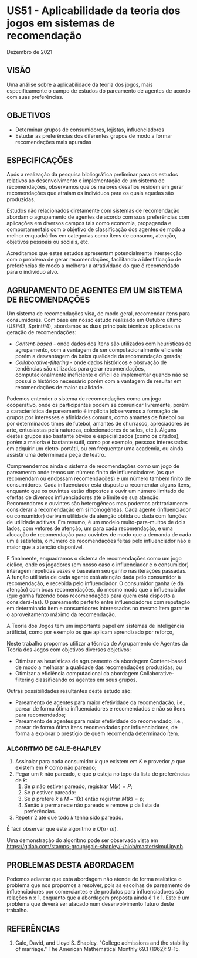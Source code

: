 # US51 - Aplicabilidade da teoria dos jogos em sistemas de recomendação
Dezembro de 2021

## VISÃO

Uma análise sobre a aplicabilidade da teoria dos jogos, mais especificamente o campo de estudos do pareamento de agentes de acordo com suas preferências.

## OBJETIVOS

* Determinar grupos de consumidores, lojistas, influenciadores
* Estudar as preferências dos diferentes grupos de modo a formar recomendações mais apuradas

## ESPECIFICAÇÕES

Após a realização da pesquisa bibliográfica preliminar para os estudos relativos ao desenvolvimento e implementação de um sistema de recomendações, observamos que os maiores desafios residem em gerar recomendações que atraiam os indivíduos para os quais aquelas são produzidas.

Estudos não relacionados diretamente com sistemas de recomendação abordam o agrupamento de agentes de acordo com suas preferências com aplicações em diversos campos tais como economia, propaganda e comportamentais com o objetivo de classificação dos agentes de modo a melhor enquadrá-los em categorias como ítens de consumo, atenção, objetivos pessoais ou sociais, etc.

Acreditamos que estes estudos apresentam potencialmente intersecção com o problema de gerar recomendações, facilitando a identificação de preferências de modo a melhorar a atratividade do que é recomendado para o indivíduo alvo.

## AGRUPAMENTO DE AGENTES EM UM SISTEMA DE RECOMENDAÇÕES

Um sistema de recomendações visa, de modo geral, recomendar ítens para consumidores. Com base em nosso estudo realizado em Outubro último (US#43, Sprint#4), abordamos as duas principais técnicas aplicadas na geração de recomendações:

* _Content-based_ - onde dados dos ítens são utilizados com heurísticas de agrupamento, com a vantagem de ser computacionalmente eficiente porém a desvantagem da baixa qualidade da recomendação gerada;
* _Collaborative-filtering_ - onde dados históricos e obsrvação de tendências são utilizadas para gerar recomendações, computacionalmente ineficiente e difícil de implementar quando não se possui o histórico necessário porém com a vantagem de resultar em recomendações de maior qualidade.

Podemos entender o sistema de recomendações como um jogo cooperativo, onde os participantes podem se comunicar livremente, porém a característica de pareamento é implícita (observamos a formação de grupos por interesses e afinidades comuns, como amantes de futebol ou por determinados times de futebol, amantes de churrasco, apreciadores de arte, entusiastas pela natureza, colecionadores de selos, etc.). Alguns destes grupos são bastante óbvios e especializados (como os citados), porém a maioria é bastante sutil, como por exemplo, pessoas interessadas em adquirir um eletro-portátil, ou em frequentar uma academia, ou ainda assistir uma determinada peça de teatro.

Compreendemos ainda o sistema de recomendações como um jogo de pareamento onde temos um número finito de influenciadores (os que recomendam ou endossam recomendações) e um número também finito de consumidores. Cada influenciador está disposto a recomendar alguns ítens, enquanto que os ouvintes estão dispostos a ouvir um número limitado de ofertas de diversos influenciadores até o limite de sua atenção. Recomendores e ouvintes são heterogêneos mas podemos arbtrariamente considerar a recomendação em si homogêneas. Cada agente (influenciador ou consumidor) derivam utilidade da atenção obtida ou dada com funções de utilidade aditivas. Em resumo, é um modelo muito-para-muitos de dois lados, com vetores de atenção, um para cada recomendação, e uma alocação de recomendação para ouvintes de modo que a demanda de cada um é satisfeita, o número de recomendações feitas pelo influenciador não é maior que a atenção disponível.

E finalmente, enquadramos o sistema de recomendações como um jogo cíclico, onde os jogadores (em nosso caso o influenciador e o consumidor) interagem repetidas vezes e baseaiam seu ganho nas iterações passadas. A função utilitária de cada agente está atenção dada pelo consumidor à recomendação, e recebida pelo influenciador. O consumidor ganha (e dá atenção) com boas recomendações, do mesmo modo que o influenciador (que ganha fazendo boas recomendações para quem está disposto a considerá-las). O pareamento perfeito entre influenciadores com reputação em determinado ítem e consumidores interessados no mesmo ítem garante o aproveitamento máximo da recomendação.

A Teoria dos Jogos tem um importante papel em sistemas de inteligência artificial, como por exemplo os que aplicam aprendizado por reforço,

Neste trabalho propomos utilizar a técnica de Agrupamento de Agentes da Teoria dos Jogos com objetivos diversos objetivos:

* Otimizar as heurísticas de agrupamento da abordagem Content-based de modo a melhorar a qualidade das recomendações produzidas; ou
* Otimizar a eficiência computacional da abordagem Collaborative-filtering classificando os agentes em seus grupos.

Outras possibilidades resultantes deste estudo são:

* Pareamento de agentes para maior efetividade da recomendação, i.e., parear de forma ótima influenciadores e recomendados e não só ítens para recomendados;
* Pareamento de agentes para maior efetividade do recomendado, i.e., parear de forma ótima itens recomendados por influenciadores, de forma a explorar o prestígio de quem recomenda determinado ítem.

### ALGORITMO DE GALE-SHAPLEY

1. Assinalar para cada consumidor $k$ que existem em $K$ e provedor $p$ que existem em $P$ como não pareado;
1. Pegar um $k$ não pareado, e que $p$ esteja no topo da lista de preferências de $k$:
    1. Se $p$ não estiver pareado, registrar $M(k) = P$;
    1. Se $p$ estiver pareado:
    1. Se $p$ prefere $k$ a $M-1(k)$ então registrar $M(k) = p$;
    1. Senão $k$ permanece não pareado e remove $p$ da lista de preferências.
1. Repetir 2 até que todo $k$ tenha sido pareado.

É fácil observar que este algorítmo é $O(n \cdot m)$.

Uma demonstração do algoritmo pode ser observada vista em https://gitlab.com/stamps-group/gale-shapley/-/blob/master/simul.ipynb.

## PROBLEMAS DESTA ABORDAGEM

Podemos adiantar que esta abordagem não atende de forma realística o problema que nos propomos a resolver, pois as escolhas de pareamento de influenciadores por comerciantes e de produtos para influenciadores são relações n x 1, enquanto que a abordagem proposta ainda é 1 x 1. Este é um problema que deverá ser atacado num desenvolvimento futuro deste trabalho.

## REFERÊNCIAS

1. Gale, David, and Lloyd S. Shapley. "College admissions and the stability of marriage." The American Mathematical Monthly 69.1 (1962): 9-15.